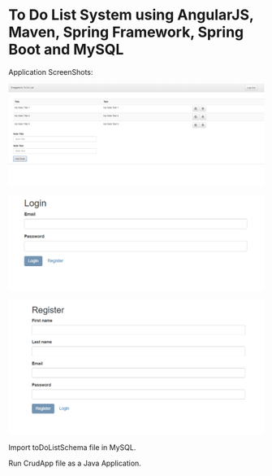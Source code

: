 # To Do List System using AngularJS, Maven, Spring Framework, Spring Boot and MySQL

Application ScreenShots:

![](Images/ToDoList.PNG)

![](Images/ToDoListLogin.PNG)

![](Images/ToDoListRegister.PNG)


Import toDoListSchema file in MySQL.

Run CrudApp file as a Java Application.

